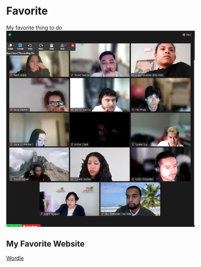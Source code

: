 # Favorite
My favorite thing to do 
![Awesome class](Capture.JPG)

## My Favorite Website
[Wordle](https://www.nytimes.com/games/wordle/index.html)
